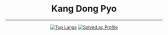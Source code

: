 <div align=center>

# **Kang Dong Pyo**

</div>


---

<div align=center>
  
[![Top Langs](https://github-readme-stats.vercel.app/api/top-langs/?username=97kzone&layout=compact&hide=javascript,html,css)](https://github.com/anuraghazra/github-readme-stats)
[![Solved.ac Profile](http://mazassumnida.wtf/api/v2/generate_badge?boj=mmnm3)](https://solved.ac/mmnm3/)
</div>
  
<!--
**97Kzone/97kzone** is a ✨ _special_ ✨ repository because its `README.md` (this file) appears on your GitHub profile.

Here are some ideas to get you started:

- 🔭 I’m currently working on ...
- 🌱 I’m currently learning ...
- 👯 I’m looking to collaborate on ...
- 🤔 I’m looking for help with ...
- 💬 Ask me about ...
- 📫 How to reach me: ...
- 😄 Pronouns: ...
- ⚡ Fun fact: ...
-->
